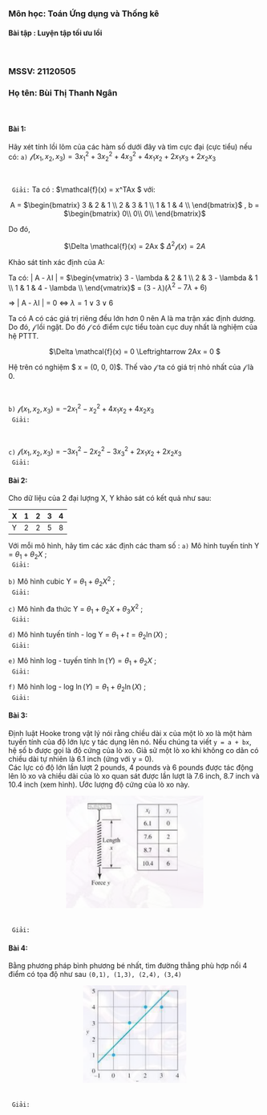 ### Môn học: Toán Ứng dụng và Thống kê
#### Bài tập : Luyện tập tối ưu lồi
</br>

### MSSV: 21120505
### Họ tên: Bùi Thị Thanh Ngân
</br>

#### Bài 1:
Hãy xét tính lồi lõm của các hàm số dưới đây và tìm cực đại (cực tiểu) nếu có:
`a)` $\mathcal{f}\left(x_1, x_2, x_3\right) = 3x_1^2 + 3x_2^2 + 4x_3^2 + 4x_1x_2 + 2x_1x_3 +2x_2x_3$

</br>

` Giải:`
Ta có : $\mathcal{f}(x) = x^TAx   $ với:

<div align="center">

A = $\begin{bmatrix}
    3 & 2 & 1 \\
    2  & 3 & 1 \\
    1 & 1 & 4 \\
    \end{bmatrix}$ , b = $\begin{bmatrix}
                            0\\
                            0\\
                            0\\
                            \end{bmatrix}$

</div>

Do đó,

<div align="center">

 $\Delta \mathcal{f}(x) = 2Ax $
        $\Delta ^2 \mathcal{f}(x) = 2A$

</div>

Khảo sát tính xác định của A:

Ta có: | A - $\lambda$I | =  $\begin{vmatrix}
    3 - \lambda & 2 & 1 \\
    2  & 3 - \lambda & 1 \\
    1 & 1 & 4 - \lambda \\
    \end{vmatrix}$ = (3 - $\lambda$)($\lambda^2 - 7\lambda + 6$)

$\Rightarrow$ | A - $\lambda$I | = 0 $\Leftrightarrow$ $\lambda = 1 \lor 3 \lor 6$

Ta có A có các giá trị riêng đều lớn hơn 0 nên A là ma trận xác định dương. Do đó, $\mathcal{f}$ lồi ngặt. Do đó $\mathcal{f}$ có điểm cực tiểu toàn cục duy nhất là nghiệm của hệ PTTT.

<div align="center">

$\Delta \mathcal{f}(x) = 0 \Leftrightarrow 2Ax = 0  $
</div>

Hệ trên có nghiệm $ x = (0, 0, 0)$. Thế vào $\mathcal{f}$ ta có giá trị nhỏ nhất của $\mathcal{f}$ là 0.

</br>

`b)` $\mathcal{f}\left(x_1, x_2, x_3\right) = -2x_1^2 - x_2^2 + 4x_1x_2 + 4x_2x_3$
</br>
` Giải:`





</br>




`c)` $\mathcal{f}\left(x_1, x_2, x_3\right) = -3x_1^2 - 2x_2^2 - 3x_3^2 + 2x_1x_2 + 2x_2x_3$
</br>
` Giải:`






#### Bài 2:
Cho dữ liệu của 2 đại lượng X, Y khảo sát có kết quả như sau:

| X | 1 | 2 | 3 | 4 |
| --- | --- | --- | --- | --- |
| Y | 2 | 2 | 5 | 8 |

Với mỗi mô hình, hãy tìm các xác định các tham số :
`a)` Mô hình tuyến tính Y = $\theta_1 + \theta_2X$ ;
</br>
` Giải:`




`b)` Mô hình cubic Y = $\theta_1 + \theta_2X^2$ ;
</br>
` Giải:`


`c)` Mô hình đa thức Y = $\theta_1 + \theta_2X + \theta_3X^2$ ;
</br>
` Giải:`



`d)` Mô hình tuyến tính - log Y = $\theta_1 + t=\theta_2\ln(X)$ ;
</br>
` Giải:`



`e)` Mô hình log - tuyến tính $\ln(Y) = \theta_1 + \theta_2X$ ;
</br>
` Giải:`



`f)` Mô hình log - log $\ln(Y) = \theta_1 + \theta_2\ln(X)$ ;
</br>
` Giải:`


#### Bài 3:
Định luật Hooke trong vật lý nói rằng chiều dài x của một lò xo là một hàm tuyến tính của độ lớn lực y tác dụng lên nó. Nếu chúng ta viết `y = a + bx`, hệ số b được gọi là độ cứng của lò xo. Giả sử một lò xo khi không co dãn có chiều dài tự nhiên là 6.1 inch (ứng với y = 0).
</br>
Các lực có độ lớn lần lượt 2 pounds, 4 pounds và 6 pounds được tác động lên lò xo và chiều dài của lò xo quan sát được lần lượt là 7.6 inch, 8.7 inch và 10.4 inch (xem hình). Ước lượng độ cứng của lò xo này.

<div align="center">
<img src = "./Picture1.png" />
</div>
</br>

` Giải:`


#### Bài 4:
Bằng phương pháp bình phương bé nhất, tìm đường thẳng phù hợp nối 4 điểm có tọa độ như sau `(0,1), (1,3), (2,4), (3,4)`

<div align="center">
<img src = "./Picture2.png" />
</div>
</br>

` Giải:`
